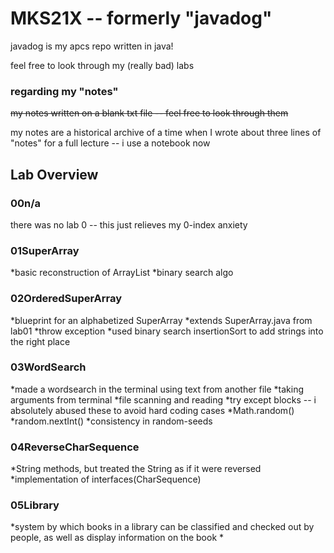 # MKS21X -- formerly "javadog"
javadog is my apcs repo written in java!

feel free to look through my (really bad) labs

### regarding my "notes"
~~my notes written on a blank txt file -- feel free to look through them~~

my notes are a historical archive of a time when I wrote about three lines of "notes" for a full lecture -- i use a notebook now


## **Lab Overview**

### 00n/a
there was no lab 0 -- this just relieves my 0-index anxiety

### 01SuperArray
*basic reconstruction of ArrayList<String>
*binary search algo

### 02OrderedSuperArray
*blueprint for an alphabetized SuperArray
*extends SuperArray.java from lab01
*throw exception
*used binary search insertionSort to add strings into the right place

### 03WordSearch
*made a wordsearch in the terminal using text from another file
*taking arguments from terminal
*file scanning and reading
*try except blocks -- i absolutely abused these to avoid hard coding cases
*Math.random()
*random.nextInt()
*consistency in random-seeds

### 04ReverseCharSequence
*String methods, but treated the String as if it were reversed
*implementation of interfaces(CharSequence)

### 05Library
*system by which books in a library can be classified and checked out by people, as well as display information on the book
*
